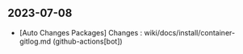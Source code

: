 
## 2023-07-08
 * [Auto Changes Packages] Changes : wiki/docs/install/container-gitlog.md (github-actions[bot])
